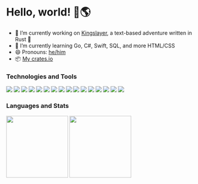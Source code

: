 # Hello, world! 👋🌎

- 🔭 I’m currently working on [Kingslayer](https://github.com/Maxgy/kingslayer), a text-based adventure written in Rust 🦀
- 🌱 I’m currently learning Go, C#, Swift, SQL, and more HTML/CSS
- 😄 Pronouns: [he/him](https://pronoun.is/he)
- 📦 [My crates.io](https://crates.io/users/Maxgy?sort=downloads)

<!--
- 🔭 I’m currently working on ...
- 🌱 I’m currently learning ...
- 👯 I’m looking to collaborate on ...
- 🤔 I’m looking for help with ...
- 💬 Ask me about ...
- 📫 How to reach me: ...
- 😄 Pronouns: ...
- ⚡ Fun fact: ...
-->

### Technologies and Tools

![](https://img.shields.io/badge/OS-Artix%20Linux-informational?style=flat&logo=Arch+Linux&logoColor=white&color=019733)
![](https://img.shields.io/badge/Shell-Zsh-informational?style=flat&logo=GNU+Bash&logoColor=white&color=019733)
![](https://img.shields.io/badge/Editor-SpaceVim-informational?style=flat&logo=Neovim&logoColor=white&color=019733)
![](https://img.shields.io/badge/Editor-VS%20Code%20OSS-informational?style=flat&logo=Visual+Studio+Code&logoColor=white&color=019733)
![](https://img.shields.io/badge/VCS-Git-informational?style=flat&logo=Git&logoColor=white&color=019733)
![](https://img.shields.io/badge/Code-Rust-informational?style=flat&logo=Rust&logoColor=white&color=019733)
![](https://img.shields.io/badge/Code-Python-informational?style=flat&logo=Python&logoColor=white&color=019733)
![](https://img.shields.io/badge/Code-JavaScript-informational?style=flat&logo=JavaScript&logoColor=white&color=019733)
![](https://img.shields.io/badge/Code-TypeScript-informational?style=flat&logo=TypeScript&logoColor=white&color=019733)
![](https://img.shields.io/badge/Code-Go-informational?style=flat&logo=Go&logoColor=white&color=019733)
![](https://img.shields.io/badge/Code-Swift-informational?style=flat&logo=Swift&logoColor=white&color=019733)
![](https://img.shields.io/badge/Code-C%23-informational?style=flat&logo=C+Sharp&logoColor=white&color=019733)
![](https://img.shields.io/badge/Code-C%2b%2b-informational?style=flat&logo=C%2b%2b&logoColor=white&color=019733)
![](https://img.shields.io/badge/Code-Java-informational?style=flat&logo=Java&logoColor=white&color=019733)
![](https://img.shields.io/badge/Code-WebAssembly-informational?style=flat&logo=WebAssembly&logoColor=white&color=019733)
![](https://img.shields.io/badge/CI-GitHub%20Actions-informational?style=flat&logo=GitHub+Actions&logoColor=white&color=019733)

### Languages and Stats

<section>
<a style="text-decoration: none;" href="https://github.com/Maxgy">
  <img align="center" height="165em" src="https://github-readme-stats.vercel.app/api?username=Maxgy&show_icons=true&theme=merko"/>
</a>
<a style="text-decoration: none;" href="https://github.com/Maxgy">
  <img align="center" height="165em" src="https://github-readme-stats.vercel.app/api/top-langs/?username=Maxgy&theme=merko&layout=compact&langs_count=10"/>
</a>
</section>
